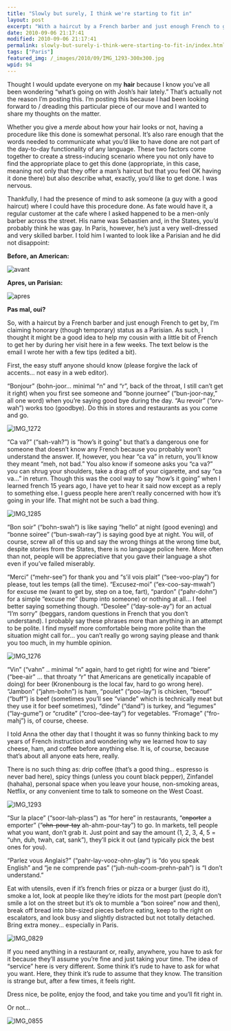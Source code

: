 ```yaml
---
title: "Slowly but surely, I think we're starting to fit in"
layout: post
excerpt: "With a haircut by a French barber and just enough French to get by, I’m claiming honorary (though temporary) status as a Parisian."
date: 2010-09-06 21:17:41
modified: 2010-09-06 21:17:41
permalink: slowly-but-surely-i-think-were-starting-to-fit-in/index.html
tags: ["Paris"]
featured_img: /_images/2010/09/IMG_1293-300x300.jpg
wpid: 94
---
```



Thought I would update everyone on my **hair** because I know you’ve all been wondering “what’s going on with Josh’s hair lately.” That’s actually not the reason I’m posting this. I’m posting this because I had been looking forward to / dreading this particular piece of our move and I wanted to share my thoughts on the matter.

Whether you give a *merde* about how your hair looks or not, having a procedure like this done is somewhat personal. It’s also rare enough that the words needed to communicate what you’d like to have done are not part of the day-to-day functionality of any language. These two factors come together to create a stress-inducing scenario where you not only have to find the appropriate place to get this done (appropriate, in this case, meaning not only that they offer a man’s haircut but that you feel OK having it done there) but also describe what, exactly, you’d like to get done. I was nervous.

Thankfully, I had the presence of mind to ask someone (a guy with a good haircut) where I could have this procedure done. As fate would have it, a regular customer at the cafe where I asked happened to be a men-only barber across the street. His name was Sebastien and, in the States, you’d probably think he was gay. In Paris, however, he’s just a very well-dressed and very skilled barber. I told him I wanted to look like a Parisian and he did not disappoint:

**Before, an American:**

![](/_images/2010/09/devant.gif "avant")

**Apres, un Parisian:**

![](/_images/2010/09/apres.gif "apres")

**Pas mal, oui?**

So, with a haircut by a French barber and just enough French to get by, I’m claiming honorary (though temporary) status as a Parisian. As such, I thought it might be a good idea to help my cousin with a little bit of French to get her by during her visit here in a few weeks. The text below is the email I wrote her with a few tips (edited a bit).

First, the easy stuff anyone should know (please forgive the lack of accents… not easy in a web editor).

“Bonjour” (bohn-joor… minimal “n” and “r”, back of the throat, I still can’t get it right) when you first see someone and “bonne journee” (“bun-joor-nay,” all one word) when you’re saying good bye during the day. “Au revoir” (“orv-wah”) works too (goodbye). Do this in stores and restaurants as you come and go.

![](/_images/2010/09/IMG_1272.jpg "IMG_1272")

“Ca va?” (“sah-vah?”) is “how’s it going” but that’s a dangerous one for someone that doesn’t know any French because you probably won’t understand the answer. If, however, you hear “ca va” in return, you’ll know they meant “meh, not bad.” You also know if someone asks you “ca va?” you can shrug your shoulders, take a drag off of your cigarette, and say “ca va…” in return. Though this was the cool way to say “how’s it going” when I learned french 15 years ago, I have yet to hear it said now except as a reply to something else. I guess people here aren’t really concerned with how it’s going in your life. That might not be such a bad thing.

![](/_images/2010/09/IMG_1285.jpg "IMG_1285")

“Bon soir” (“bohn-swah”) is like saying “hello” at night (good evening) and “bonne soiree” (“bun-swah-ray”) is saying good bye at night. You will, of course, screw all of this up and say the wrong things at the wrong time but, despite stories from the States, there is no language police here. More often than not, people will be appreciative that you gave their language a shot even if you’ve failed miserably.

“Merci” (“mehr-see”) for thank you and “s’il vois plait” (“see-voo-play”) for please, tout les temps (all the time). “Excusez-moi” (“ex-coo-say-mwah”) for excuse me (want to get by, step on a toe, fart), “pardon” (“pahr-dohn”) for a simple “excuse me” (bump into someone) or nothing at all… I feel better saying something though. “Desolee” (“day-sole-ay”) for an actual “I’m sorry” (beggars, random questions in French that you don’t understand). I probably say these phrases more than anything in an attempt to be polite. I find myself more comfortable being more polite than the situation might call for… you can’t really go wrong saying please and thank you too much, in my humble opinion.

![](/_images/2010/09/IMG_1276.jpg "IMG_1276")

“Vin” (“vahn” .. minimal “n” again, hard to get right) for wine and “biere” (“bee-air” … that throaty “r” that Americans are genetically incapable of doing) for beer (Kronenbourg is the local fav, hard to go wrong here). “Jambon” (“jahm-bohn”) is ham, “poulet” (“poo-lay”) is chicken, “beouf” (“buff”) is beef (sometimes you’ll see “viande” which is technically meat but they use it for beef sometimes), “dinde” (“dand”) is turkey, and “legumes” (“lay-gume”) or “crudite” (“croo-dee-tay”) for vegetables. “Fromage” (“fro-mahj”) is, of course, cheese.

I told Anna the other day that I thought it was so funny thinking back to my years of French instruction and wondering why we learned how to say cheese, ham, and coffee before anything else. It is, of course, because that’s about all anyone eats here, really.

There is no such thing as: drip coffee (that’s a good thing… espresso is never bad here), spicy things (unless you count black pepper), Zinfandel (hahaha), personal space when you leave your house, non-smoking areas, Netflix, or any convenient time to talk to someone on the West Coast.

![](/_images/2010/09/IMG_1293.jpg "IMG_1293")

“Sur la place” (“soor-lah-plass”) as “for here” in restaurants, “<span style="text-decoration: line-through;">enporter</span> a emporter” (“<span style="text-decoration: line-through;">ohn-pour-tay</span> ah-ahm-pour-tay”) to go. In markets, tell people what you want, don’t grab it. Just point and say the amount (1, 2, 3, 4, 5 = “uhn, duh, twah, cat, sank”), they’ll pick it out (and typically pick the best ones for you).

“Parlez vous Anglais?” (“pahr-lay-vooz-ohn-glay”) is “do you speak English” and “je ne comprende pas” (“juh-nuh-coom-prehn-pah”) is “I don’t understand.”

Eat with utensils, even if it’s french fries or pizza or a burger (just do it), smoke a lot, look at people like they’re idiots for the most part (people don’t smile a lot on the street but it’s ok to mumble a “bon soiree” now and then), break off bread into bite-sized pieces before eating, keep to the right on escalators, and look busy and slightly distracted but not totally detached. Bring extra money… especially in Paris.

![](/_images/2010/09/IMG_0829.jpg "IMG_0829")

If you need anything in a restaurant or, really, anywhere, you have to ask for it because they’ll assume you’re fine and just taking your time. The idea of “service” here is very different. Some think it’s rude to have to ask for what you want. Here, they think it’s rude to assume that they know. The transition is strange but, after a few times, it feels right.

Dress nice, be polite, enjoy the food, and take you time and you’ll fit right in.

Or not…

![](/_images/2010/09/IMG_0855.jpg "IMG_0855")

